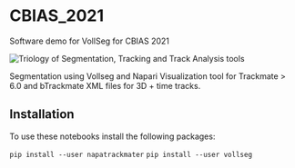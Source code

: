# CBIAS_2021
Software demo for VollSeg for CBIAS 2021

![Triology of Segmentation, Tracking and Track Analysis tools](https://github.com/kapoorlab/CBIAS_2021/blob/main/images/logo.png)

Segmentation using Vollseg and Napari Visualization tool for Trackmate > 6.0 and bTrackmate XML files for 3D + time tracks.


## Installation
To use these notebooks install the following packages:

`pip install --user napatrackmater`
`pip install --user vollseg`
